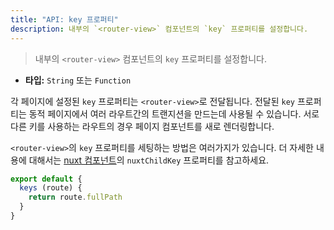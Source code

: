 ```yaml
---
title: "API: key 프로퍼티"
description: 내부의 `<router-view>` 컴포넌트의 `key` 프로퍼티를 설정합니다.
---
```


> 내부의 `<router-view>` 컴포넌트의 `key` 프로퍼티를 설정합니다.

- **타입:** `String` 또는 `Function`

각 페이지에 설정된 `key` 프로퍼티는 `<router-view>`로 전달됩니다. 전달된 `key` 프로퍼티는 동적 페이지에서 여러 라우트간의 트랜지션을 만드는데 사용될 수 있습니다. 서로 다른 키를 사용하는 라우트의 경우 페이지 컴포넌트를 새로 렌더링합니다.

`<router-view>`의 `key` 프로퍼티를 세팅하는 방법은 여러가지가 있습니다. 더 자세한 내용에 대해서는 [nuxt 컴포넌트](/api/components-nuxt)의 `nuxtChildKey` 프로퍼티를 참고하세요.

```js
export default {
  keys (route) {
    return route.fullPath
  }
}
```
